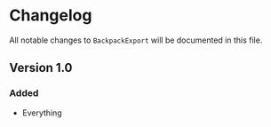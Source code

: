 # Changelog

All notable changes to `BackpackExport` will be documented in this file.

## Version 1.0

### Added
- Everything
